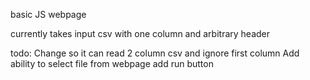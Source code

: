 basic JS webpage

currently takes input csv with one column and arbitrary header

todo:
Change so it can read 2 column csv and ignore first column
Add ability to select file from webpage
add run button
